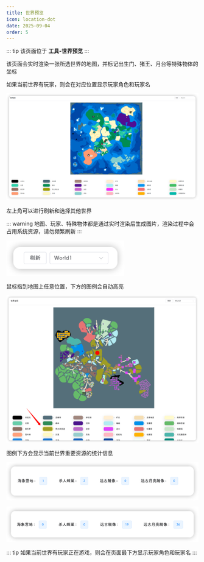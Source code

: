```yaml
---
title: 世界预览
icon: location-dot
date: 2025-09-04
order: 5
---
```


::: tip 
该页面位于 **工具-世界预览**
:::

该页面会实时渲染一张所选世界的地图，并标记出生门、猪王、月台等特殊物体的坐标

如果当前世界有玩家，则会在对应位置显示玩家角色和玩家名

![实时地图](assets/location-map-ground.png)

左上角可以进行刷新和选择其他世界

::: warning
地图、玩家、特殊物体都是通过实时渲染后生成图片，渲染过程中会占用系统资源，请勿频繁刷新
:::

![世界选择](assets/location-select.png)

鼠标指到地图上任意位置，下方的图例会自动高亮

![高亮显示](assets/location-highlight.png)

图例下方会显示当前世界重要资源的统计信息

![地面资源](assets/location-statistic-ground.png)

![洞穴资源](assets/location-statistic-cave.png)

::: tip
如果当前世界有玩家正在游戏，则会在页面最下方显示玩家角色和玩家名
:::
